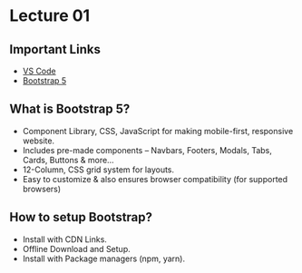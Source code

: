 # Lecture 01

## Important Links

- [VS Code](https://code.visualstudio.com/download)
- [Bootstrap 5](https://getbootstrap.com/docs/5.3/getting-started/download/)

## What is Bootstrap 5?

- Component Library, CSS, JavaScript for making mobile-first, responsive website.
- Includes pre-made components – Navbars, Footers, Modals, Tabs, Cards, Buttons & more…
- 12-Column, CSS grid system for layouts.
- Easy to customize & also ensures browser compatibility (for supported browsers)

## How to setup Bootstrap?

- Install with CDN Links.
- Offline Download and Setup.
- Install with Package managers (npm, yarn).
